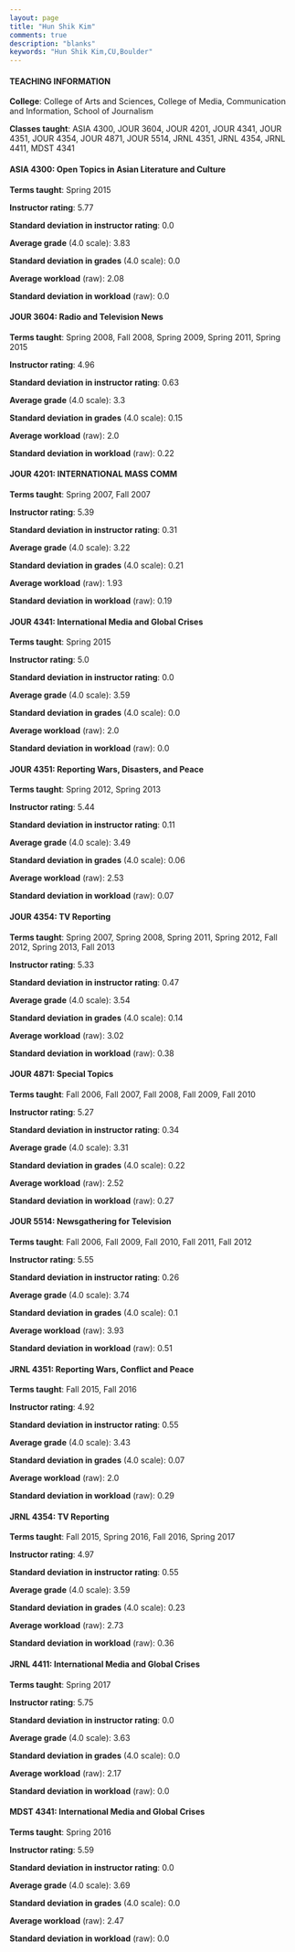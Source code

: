 ```yaml
---
layout: page
title: "Hun Shik Kim" 
comments: true
description: "blanks"
keywords: "Hun Shik Kim,CU,Boulder"
---
```

<head>
<script src="https://ajax.googleapis.com/ajax/libs/jquery/2.1.3/jquery.min.js"></script>
<script src="https://dl.dropboxusercontent.com/s/pc42nxpaw1ea4o9/highcharts.js?dl=0"></script>
<!-- <script src="../assets/js/highcharts.js"></script> -->
<style type="text/css">@font-face {
	font-family: "Bebas Neue";
	src: url(https://www.filehosting.org/file/details/544349/BebasNeue Regular.otf) format("opentype");
	}
	h1.Bebas { 
		font-family: "Bebas Neue", Verdana, Tahoma;
	}
</style>
</head>
	   
#### TEACHING INFORMATION

**College**: College of Arts and Sciences, College of Media, Communication and Information, School of Journalism

**Classes taught**: ASIA 4300, JOUR 3604, JOUR 4201, JOUR 4341, JOUR 4351, JOUR 4354, JOUR 4871, JOUR 5514, JRNL 4351, JRNL 4354, JRNL 4411, MDST 4341

#### ASIA 4300: Open Topics in Asian Literature and Culture

**Terms taught**: Spring 2015

**Instructor rating**: 5.77

**Standard deviation in instructor rating**: 0.0

**Average grade** (4.0 scale): 3.83

**Standard deviation in grades** (4.0 scale): 0.0

**Average workload** (raw): 2.08

**Standard deviation in workload** (raw): 0.0

#### JOUR 3604: Radio and Television News

**Terms taught**: Spring 2008, Fall 2008, Spring 2009, Spring 2011, Spring 2015

**Instructor rating**: 4.96

**Standard deviation in instructor rating**: 0.63

**Average grade** (4.0 scale): 3.3

**Standard deviation in grades** (4.0 scale): 0.15

**Average workload** (raw): 2.0

**Standard deviation in workload** (raw): 0.22

#### JOUR 4201: INTERNATIONAL MASS COMM

**Terms taught**: Spring 2007, Fall 2007

**Instructor rating**: 5.39

**Standard deviation in instructor rating**: 0.31

**Average grade** (4.0 scale): 3.22

**Standard deviation in grades** (4.0 scale): 0.21

**Average workload** (raw): 1.93

**Standard deviation in workload** (raw): 0.19

#### JOUR 4341: International Media and Global Crises

**Terms taught**: Spring 2015

**Instructor rating**: 5.0

**Standard deviation in instructor rating**: 0.0

**Average grade** (4.0 scale): 3.59

**Standard deviation in grades** (4.0 scale): 0.0

**Average workload** (raw): 2.0

**Standard deviation in workload** (raw): 0.0

#### JOUR 4351: Reporting Wars, Disasters, and Peace

**Terms taught**: Spring 2012, Spring 2013

**Instructor rating**: 5.44

**Standard deviation in instructor rating**: 0.11

**Average grade** (4.0 scale): 3.49

**Standard deviation in grades** (4.0 scale): 0.06

**Average workload** (raw): 2.53

**Standard deviation in workload** (raw): 0.07

#### JOUR 4354: TV Reporting

**Terms taught**: Spring 2007, Spring 2008, Spring 2011, Spring 2012, Fall 2012, Spring 2013, Fall 2013

**Instructor rating**: 5.33

**Standard deviation in instructor rating**: 0.47

**Average grade** (4.0 scale): 3.54

**Standard deviation in grades** (4.0 scale): 0.14

**Average workload** (raw): 3.02

**Standard deviation in workload** (raw): 0.38

#### JOUR 4871: Special Topics

**Terms taught**: Fall 2006, Fall 2007, Fall 2008, Fall 2009, Fall 2010

**Instructor rating**: 5.27

**Standard deviation in instructor rating**: 0.34

**Average grade** (4.0 scale): 3.31

**Standard deviation in grades** (4.0 scale): 0.22

**Average workload** (raw): 2.52

**Standard deviation in workload** (raw): 0.27

#### JOUR 5514: Newsgathering for Television

**Terms taught**: Fall 2006, Fall 2009, Fall 2010, Fall 2011, Fall 2012

**Instructor rating**: 5.55

**Standard deviation in instructor rating**: 0.26

**Average grade** (4.0 scale): 3.74

**Standard deviation in grades** (4.0 scale): 0.1

**Average workload** (raw): 3.93

**Standard deviation in workload** (raw): 0.51

#### JRNL 4351: Reporting Wars, Conflict and Peace

**Terms taught**: Fall 2015, Fall 2016

**Instructor rating**: 4.92

**Standard deviation in instructor rating**: 0.55

**Average grade** (4.0 scale): 3.43

**Standard deviation in grades** (4.0 scale): 0.07

**Average workload** (raw): 2.0

**Standard deviation in workload** (raw): 0.29

#### JRNL 4354: TV Reporting

**Terms taught**: Fall 2015, Spring 2016, Fall 2016, Spring 2017

**Instructor rating**: 4.97

**Standard deviation in instructor rating**: 0.55

**Average grade** (4.0 scale): 3.59

**Standard deviation in grades** (4.0 scale): 0.23

**Average workload** (raw): 2.73

**Standard deviation in workload** (raw): 0.36

#### JRNL 4411: International Media and Global Crises

**Terms taught**: Spring 2017

**Instructor rating**: 5.75

**Standard deviation in instructor rating**: 0.0

**Average grade** (4.0 scale): 3.63

**Standard deviation in grades** (4.0 scale): 0.0

**Average workload** (raw): 2.17

**Standard deviation in workload** (raw): 0.0

#### MDST 4341: International Media and Global Crises

**Terms taught**: Spring 2016

**Instructor rating**: 5.59

**Standard deviation in instructor rating**: 0.0

**Average grade** (4.0 scale): 3.69

**Standard deviation in grades** (4.0 scale): 0.0

**Average workload** (raw): 2.47

**Standard deviation in workload** (raw): 0.0

